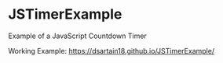 # JSTimerExample
Example of a JavaScript Countdown Timer

Working Example: https://dsartain18.github.io/JSTimerExample/
